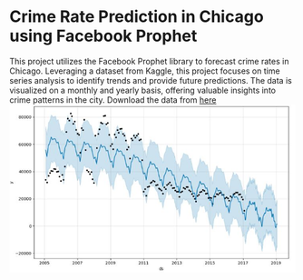 # Crime Rate Prediction in Chicago using Facebook Prophet

This project utilizes the Facebook Prophet library to forecast crime rates in Chicago. Leveraging a dataset from Kaggle, this project focuses on time series analysis to identify trends and provide future predictions.
The data is visualized on a monthly and yearly basis, offering valuable insights into crime patterns in the city.
Download the data from [here](https://www.kaggle.com/datasets/abhisheksinghblr/chicago-crime) 
![](img/prophet-forcast.JPG)
